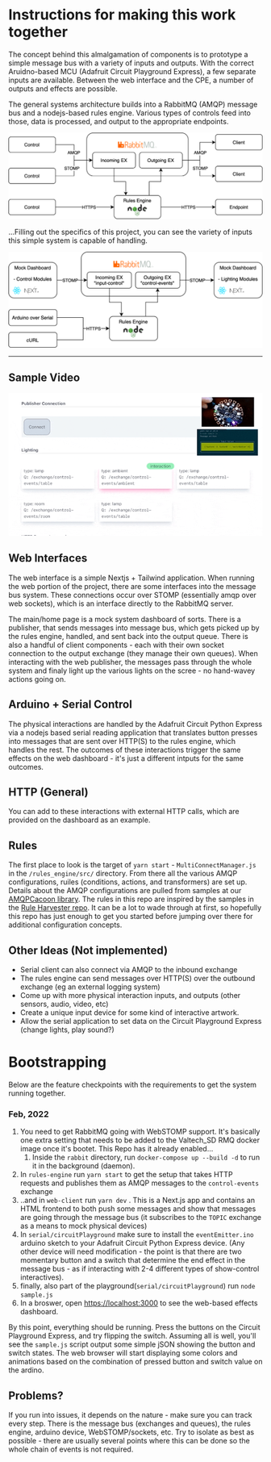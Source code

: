 # Instructions for making this work together

The concept behind this almalgamation of components is to prototype a simple message bus with a variety of inputs and outputs. With the correct Aruidno-based MCU (Adafruit Circuit Playground Express), a few separate inputs are available. Between the web interface and the CPE, a number of outputs and effects are possible.

The general systems architecture builds into a RabbitMQ (AMQP) message bus and a nodejs-based rules engine. Various types of controls feed into those, data is processed, and output to the appropriate endpoints.

![General network overview](/doc-images/general-overview.png)


...Filling out the specifics of this project, you can see the variety of inputs this simple system is capable of handling.

![General network overview](/doc-images/general-overview-components.png)

---

## Sample Video


![Working in action](/doc-images/demo.gif)

## Web Interfaces

The web interface is a simple Nextjs + Tailwind application. When running the web portion of the project, there are some interfaces into the message bus system. These connections occur over STOMP (essentially amqp over web sockets), which is an interface directly to the RabbitMQ server.

The main/home page is a mock system dashboard of sorts. There is a publisher, that sends messages into message bus, which gets picked up by the rules engine, handled, and sent back into the output queue. There is also a handful of client components - each with their own socket connection to the output exchange (they manage their own queues). When interacting with the web publisher, the messages pass through the whole system and finaly light up the various lights on the scree - no hand-wavey actions going on.

## Arduino + Serial Control

The physical interactions are handled by the Adafruit Circuit Python Express via a nodejs based serial reading application that translates button presses into messages that are sent over HTTP(S) to the rules engine, which handles the rest. The outcomes of these interactions trigger the same effects on the web dashboard - it's just a different intputs for the same outcomes.

## HTTP (General)

You can add to these interactions with external HTTP calls, which are provided on the dashboard as an example.

## Rules

The first place to look is the target of `yarn start` - `MultiConnectManager.js` in the `/rules_engine/src/` directory. From there all the various AMQP configurations, ruiles (conditions, actions, and transformers) are set up. Details about the AMQP configurations are pulled from samples at our [AMQPCacoon library](https://github.com/valtech-sd/amqp-cacoon). The rules in this repo are inspired by the samples in the [Rule Harvester repo](https://github.com/valtech-sd/rule-harvester). It can be a lot to wade through at first, so hopefully this repo has just enough to get you started before jumping over there for additional configuration concepts.

## Other Ideas (Not implemented)

* Serial client can also connect via AMQP to the inbound exchange
* The rules engine can send messages over HTTP(S) over the outbound exchange (eg an external logging system)
* Come up with more physical interaction inputs, and outputs (other sensors, audio, video, etc)
* Create a unique input device for some kind of interactive artwork.
* Allow the serial application to set data on the Circuit Playground Express (change lights, play sound?)


# Bootstrapping

Below are the feature checkpoints with the requirements to get the system running together.

### Feb, 2022
1. You need to get RabbitMQ going with WebSTOMP support. It's basically one extra setting that needs to be added to the Valtech_SD RMQ docker image once it's bootet. This Repo has it already enabled...
   1. Inside the `rabbit` directory, run `docker-compose up --build -d` to run it in the background (daemon).
2. In `rules-engine` run `yarn start` to get the setup that takes HTTP requests and publishes them as AMQP messages to the `control-events` exchange
3. ..and in `web-client` run `yarn dev` . This is a Next.js app and contains an HTML frontend to both push some messages and show that messages are going through the message bus (it subscribes to the `TOPIC` exchange as a means to mock physical devices)
4. In `serial/circuitPlayground` make sure to install the `eventEmitter.ino` arduino sketch to your Adafruit Circuit Python Express device. (Any other device will need modification - the point is that there are two momentary button and a switch that determine the end effect in the message bus - as if interacting with 2-4 different types of show-control interactives).
5. finally, also part of the playground(`serial/circuitPlayground`) run `node sample.js`
6. In a broswer, open [https://localhost:3000](https://localhost:3000) to see the web-based effects dashboard.

By this point, everything should be running. Press the buttons on the Circuit Playground Express, and try flipping the switch. Assuming all is well, you'll see the `sample.js` script output some simple jSON showing the button and switch states. The web browser will start displaying some colors and animations based on the combination of pressed button and switch value on the ardino.


## Problems?

If you run into issues, it depends on the nature - make sure you can track every step. There is the message bus (exchanges and queues), the rules engine, arduino device, WebSTOMP/sockets, etc. Try to isolate as best as possible - there are usually several points where this can be done so the whole chain of events is not required.
